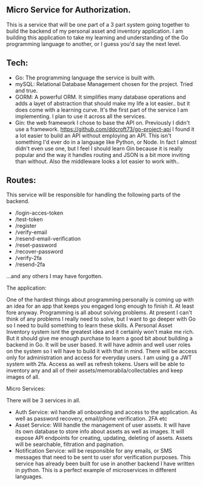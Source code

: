 ## Micro Service for Authorization. 

This is a service that will be one part of a 3 part system going together to build the backend of my personal asset and inventory application. I am building this application to take my learning and understanding of the Go programming language to another, or I guess you'd say the next level.   

## Tech:

- Go: The programming language the service is built with. 
- mySQL: Relational  Database Management chosen for the project. Tried and true.
- GORM: A powerful ORM. It simplifies many database operations and adds a layet of abstraction that should make my life a lot easier..  but it does come with a learning curve. It's the first part of the service I am implementing. I plan to use it across all the services. 
- Gin: the web framework I chose to base the API on. Previously I didn't use a framework. https://github.com/ddcroft73/go-project-api I found it a lot easier to build an API without employing an API. This isn't something I'd ever do in a language like Python, or Node. In fact I almost didn't even use one, but I feel I should learn Gin because it is really popular and the way it handles routing and JSON is a bit more inviting than without. Also the middleware looks a lot easier to work with..

## Routes:

This service will be responsible for handling the following parts of the backend.

- /login-acces-token
- /test-token
- /register
- /verify-email
- /resend-email-verification
- /reset-password
- /recover-password
- /verify-2fa
- /resend-2fa

...and any others I may have forgotten.

The application:

One of the hardest things about programming personally is coming up with an idea for an app that keeps you engaged long enough to finish it. At least fore anyway. Programming is all about solving problems. At present I can't think of any problems I really need to solve, but I want to go deeper with Go so I need to build something to learn these skills. A Personal Asset Inventory system isnt the greatest idea and it certainly won't make me rich. But it should give me enough purchase to learn a good bit about building a backend in Go. It will be user based. It will have admin and well user roles on the system so I will have to build it with that in mind. There will be access only for administration and access for everyday users. I am using g a JWT system with 2fa. Access as well as refresh tokens. Users will be able to inventory any and all of their assets/memorabila/collectables and keep images of all. 

Micro Services:

There will be 3 services in all.

- Auth Service: wil handle all onboarding and access to the application. As well as password recovery, email/phone verification. 2FA etc 
- Asset Service: Will handle the management of user assets. It will have its own database to store info about assets as well as images. It will expose API endpoints for creating, updating, deleting of assets. Assets will be searchable, filtration and pagination. 
- Notification Service: will be responsible for any emails, or SMS messages that need to be sent to user sfor verification purposes. This service has already been built for use in another backend I have written in python. This is a perfect example of microservices in different languages. 
